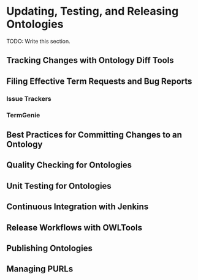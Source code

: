 # Updating, Testing, and Releasing Ontologies

TODO: Write this section.

## Tracking Changes with Ontology Diff Tools
## Filing Effective Term Requests and Bug Reports
### Issue Trackers
### TermGenie
## Best Practices for Committing Changes to an Ontology
## Quality Checking for Ontologies
## Unit Testing for Ontologies
## Continuous Integration with Jenkins
## Release Workflows with OWLTools
## Publishing Ontologies
## Managing PURLs
